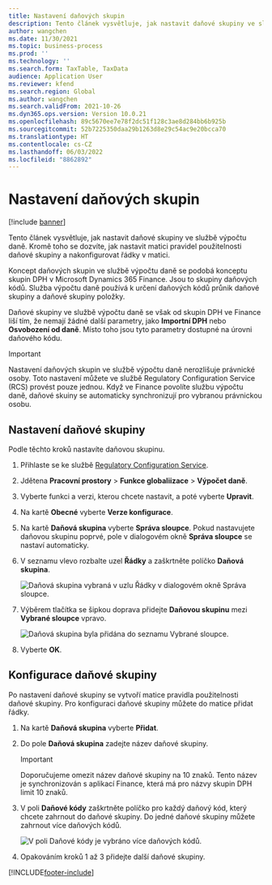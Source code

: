 ```yaml
---
title: Nastavení daňových skupin
description: Tento článek vysvětluje, jak nastavit daňové skupiny ve službě výpočtu daně.
author: wangchen
ms.date: 11/30/2021
ms.topic: business-process
ms.prod: ''
ms.technology: ''
ms.search.form: TaxTable, TaxData
audience: Application User
ms.reviewer: kfend
ms.search.region: Global
ms.author: wangchen
ms.search.validFrom: 2021-10-26
ms.dyn365.ops.version: Version 10.0.21
ms.openlocfilehash: 89c5670ee7e78f2dc51f128c3ae8d284bb6b925b
ms.sourcegitcommit: 52b7225350daa29b1263d8e29c54ac9e20bcca70
ms.translationtype: HT
ms.contentlocale: cs-CZ
ms.lasthandoff: 06/03/2022
ms.locfileid: "8862892"
---
```

# <a name="set-up-tax-groups"></a>Nastavení daňových skupin

[!include [banner](../includes/banner.md)]

Tento článek vysvětluje, jak nastavit daňové skupiny ve službě výpočtu daně. Kromě toho se dozvíte, jak nastavit matici pravidel použitelnosti daňové skupiny a nakonfigurovat řádky v matici.

Koncept daňových skupin ve službě výpočtu daně se podobá konceptu skupin DPH v Microsoft Dynamics 365 Finance. Jsou to skupiny daňových kódů. Služba výpočtu daně používá k určení daňových kódů průnik daňové skupiny a daňové skupiny položky.

Daňové skupiny ve službě výpočtu daně se však od skupin DPH ve Finance liší tím, že nemají žádné další parametry, jako **Importní DPH** nebo **Osvobození od daně**. Místo toho jsou tyto parametry dostupné na úrovni daňového kódu.

> [!IMPORTANT]
> Nastavení daňových skupin ve službě výpočtu daně nerozlišuje právnické osoby. Toto nastavení můžete ve službě Regulatory Configuration Service (RCS) provést pouze jednou. Když ve Finance povolíte službu výpočtu daně, daňové skuiny se automaticky synchronizují pro vybranou právnickou osobu.

## <a name="set-up-a-tax-group"></a>Nastavení daňové skupiny

Podle těchto kroků nastavíte daňovou skupinu.

1. Přihlaste se ke službě [Regulatory Configuration Service](https://marketing.configure.global.dynamics.com/).
2. Jdětena **Pracovní prostory** \> **Funkce globaliizace** \> **Výpočet daně**.
3. Vyberte funkci a verzi, kterou chcete nastavit, a poté vyberte **Upravit**.
4. Na kartě **Obecné** vyberte **Verze konfigurace**.
5. Na kartě **Daňová skupina** vyberte **Správa sloupce**. Pokud nastavujete daňovou skupinu poprvé, pole v dialogovém okně **Správa sloupce** se nastaví automaticky.
6. V seznamu vlevo rozbalte uzel **Řádky** a zaškrtněte políčko **Daňová skupina**.

    ![Daňová skupina vybraná v uzlu Řádky v dialogovém okně Správa sloupce.](media/select-tax-group.png)

7. Výběrem tlačítka se šipkou doprava přidejte **Daňovou skupinu** mezi **Vybrané sloupce** vpravo.

    ![Daňová skupina byla přidána do seznamu Vybrané sloupce.](media/add-tax-group.png)

8. Vyberte **OK**.

## <a name="configure-a-tax-group"></a>Konfigurace daňové skupiny

Po nastavení daňové skupiny se vytvoří matice pravidla použitelnosti daňové skupiny. Pro konfiguraci daňové skupiny můžete do matice přidat řádky.

1. Na kartě **Daňová skupina** vyberte **Přidat**.
2. Do pole **Daňová skupina** zadejte název daňové skupiny.

    > [!IMPORTANT]
    > Doporučujeme omezit název daňové skupiny na 10 znaků. Tento název je synchronizován s aplikací Finance, která má pro názvy skupin DPH limit 10 znaků.

3. V poli **Daňové kódy** zaškrtněte políčko pro každý daňový kód, který chcete zahrnout do daňové skupiny. Do jedné daňové skupiny můžete zahrnout více daňových kódů.

    ![V poli Daňové kódy je vybráno více daňových kódů.](media/multiple-tax-codes-selection.png)

4. Opakováním kroků 1 až 3 přidejte další daňové skupiny.

[!INCLUDE[footer-include](../../includes/footer-banner.md)]
